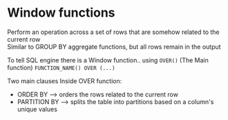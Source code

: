 # Window functions
Perform an operation across a set of rows that are somehow related to the current row  
Similar to GROUP BY aggregate functions, but all rows remain in the output

To tell SQL engine there is a Window function.. using `OVER()` (The Main function)
`FUNCTION_NAME() OVER (...)`

Two main clauses Inside OVER function:
- ORDER BY --> orders the rows related to the current row
- PARTITION BY --> splits the table into partitions based on a column's unique values 
